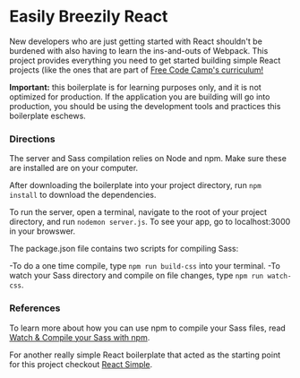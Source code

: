 # Easily Breezily React

New developers who are just getting started with React shouldn't be burdened with also having to learn the ins-and-outs of Webpack. This project provides everything you need to get started building simple React projects (like the ones that are part of [Free Code Camp's curriculum!](http://www.freecodecamp.com/)

**Important:** this boilerplate is for learning purposes only, and it is not optimized for production. If the application you are building will go into production, you should be using the development tools and practices this boilerplate eschews.

### Directions

The server and Sass compilation relies on Node and npm. Make sure these are installed are on your computer.

After downloading the boilerplate into your project directory, run `npm install` to download the dependencies.

To run the server, open a terminal, navigate to the root of your project directory, and run `nodemon server.js`. To see your app, go to localhost:3000 in your browswer.

The package.json file contains two scripts for compiling Sass:

-To do a one time compile, type `npm run build-css` into your terminal.
-To watch your Sass directory and compile on file changes, type `npm run watch-css`.

### References

To learn more about how you can use npm to compile your Sass files, read [Watch & Compile your Sass with npm](https://medium.com/@brianhan/watch-compile-your-sass-with-npm-9ba2b878415b#.jmqrqhrp9).

For another really simple React boilerplate that acted as the starting point for this project checkout [React Simple](https://github.com/jarsbe/react-simple).
